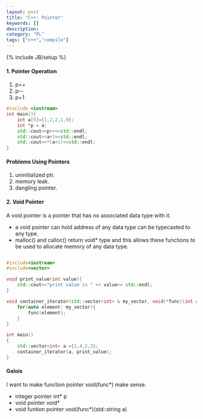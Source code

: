 ```yaml
--- 
layout: post 
title: "C++: Pointer" 
keywords: [] 
description: 
category: "PL"
tags: ["c++","compile"]
--- 
```

{% include JB/setup %}


#### 1. Pointer Operation 
1. p++ 
2. p--
3. p+1

```cpp
#include <iostream>
int main(){
    int a[5]={1,2,2,1,9};
    int *p = a;
    std::cout<<p++<<std::endl;
    std::cout<<a+1<<std::endl;
    std::cout<<*(a+1)<<std::endl;
}
```

#### Problems Using Pointers
1. uninitialized ptr.
2. memory leak.
3. dangling pointer.


#### 2. Void Pointer
A void pointer is a pointer that has no associated data type with it. 
- a void pointer can hold address of any data type can be typecasted to any type.
- malloc() and calloc() return void* type and this allows these functions to be used to allocate
  memory of any data type.

```cpp

#include<iostream>
#include<vector>

void print_value(int value){
	std::cout<<"print value is " << value<< std::endl;
}

void container_iterator(std::vector<int> & my_vector, void(*func)(int a)){
	for(auto element: my_vector){
		func(element);
	}
}

int main()
{
	std::vector<int> a ={1,4,2,3};
	container_iterator(a, print_value);
}

```




#### Galois
I want to make function pointer void(func*) make sense. 
- integer pointer int* p
- void pointer void*
- void funtion pointer void(func*)(std::string a)




